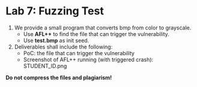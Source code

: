 # Lab 7: Fuzzing Test
1. We provide a small program that converts bmp from color to grayscale.
	- Use **AFL++** to find the file that can trigger the vulnerability.
	- Use **test.bmp** as init seed.
2. Deliverables shall include the following:
	- PoC: the file that can trigger the vulnerability
	- Screenshot of AFL++ running (with triggered crash): STUDENT_ID.png

**Do not compress the files and plagiarism!**